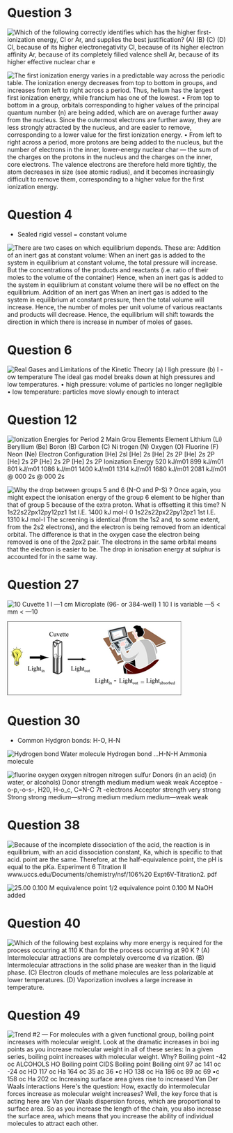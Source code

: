# Question 3

 ![Which of the following correctly identifies which has the higher
 first-ionization energy, Cl or Ar, and supplies the best
 justification? (A) (B) (C) (D) Cl, because of its higher
 electronegativity Cl, because of its higher electron affinity Ar,
 because of its completely filled valence shell Ar, because of its
 higher effective nuclear char e ](./media/image182.png)
 
 ![The first ionization energy varies in a predictable way across the
 periodic table. The ionization energy decreases from top to bottom in
 groups, and increases from left to right across a period. Thus, helium
 has the largest first ionization energy, while francium has one of the
 lowest. • From top to bottom in a group, orbitals corresponding to
 higher values of the principal quantum number (n) are being added,
 which are on average further away from the nucleus. Since the
 outermost electrons are further away, they are less strongly attracted
 by the nucleus, and are easier to remove, corresponding to a lower
 value for the first ionization energy. • From left to right across a
 period, more protons are being added to the nucleus, but the number of
 electrons in the inner, lower-energy nuclear char — the sum of the
 charges on the protons in the nucleus and the charges on the inner,
 core electrons. The valence electrons are therefore held more tightly,
 the atom decreases in size (see atomic radius), and it becomes
 increasingly difficult to remove them, corresponding to a higher value
 for the first ionization energy. ](./media/image183.png)

# Question 4

  -  Sealed rigid vessel = constant volume

 ![There are two cases on which equilibrium depends. These are:
 Addition of an inert gas at constant volume: When an inert gas is
 added to the system in equilibrium at constant volume, the total
 pressure will increase. But the concentrations of the products and
 reactants (i.e. ratio of their moles to the volume of the container)
 Hence, when an inert gas is added to the system in equilibrium at
 constant volume there will be no effect on the equilibrium. Addition
 of an inert gas When an inert gas is added to the system in
 equilibrium at constant pressure, then the total volume will increase.
 Hence, the number of moles per unit volume of various reactants and
 products will decrease. Hence, the equilibrium will shift towards the
 direction in which there is increase in number of moles of gases.
 ](./media/image184.png)

# Question 6

 ![Real Gases and Limitations of the Kinetic Theory (a) I ligh pressure
 (b) I -ow temperature The ideal gas model breaks down at high
 pressures and low temperatures. • high pressure: volume of particles
 no longer negligible • low temperature: particles move slowly enough
 to interact ](./media/image185.png)

# Question 12

 ![Ionization Energies for Period 2 Main Grou Elements Element Lithium
 (Li) Beryllium (Be) Boron (B) Carbon (C) Ni trogen (N) Oxygen (O)
 Fluorine (F) Neon (Ne) Electron Configuration \[He\] 2sl \[He\] 2s
 \[He\] 2s 2P \[He\] 2s 2P \[He\] 2s 2P \[He\] 2s 2P \[He\] 2s 2P
 Ionization Energy 520 kJ/m01 899 kJ/m01 801 kJ/m01 1086 kJ/m01 1400
 kJ/m01 1314 kJ/m01 1680 kJ/m01 2081 kJ/m01 @ 000 2s @ 000 2s
 ](./media/image186.png)
 
 ![Why the drop between groups 5 and 6 (N-O and P-S) ? Once again, you
 might expect the ionisation energy of the group 6 element to be higher
 than that of group 5 because of the extra proton. What is offsetting
 it this time? N 1s22s22px12py12pz1 1st I.E. 1400 kJ mol-I 0
 1s22s22px22py12pz1 1st I.E. 1310 kJ mol-I The screening is identical
 (from the 1s2 and, to some extent, from the 2s2 electrons), and the
 electron is being removed from an identical orbital. The difference is
 that in the oxygen case the electron being removed is one of the 2px2
 pair. The electrons in the same orbital means that the electron is
 easier to be. The drop in ionisation energy at sulphur is accounted
 for in the same way. ](./media/image187.png)

# Question 27

 ![10 Cuvette 1 I —1 cm Microplate (96- or 384-well) 1 10 I is variable
 —5 < mm < —10 ](./media/image188.png)
 
 ![4 ](./media/image189.png)

# Question 30

  -  Common Hydgron bonds: H-O, H-N

 ![Hydrogen bond Water molecule Hydrogen bond ...H-N-H Ammonia molecule
 ](./media/image190.png)
 
 ![fluorine oxygen oxygen nitrogen nitrogen sulfur Donors (in an acid)
 (in water, or alcohols) Donor strength medium medium weak weak
 Acceptoe -o-p,-o-s-, H20, H-o\_c, C=N-C 7t -electrons Acceptor
 strength very strong Strong strong medium—strong medium medium
 medium—weak weak ](./media/image191.png)

# Question 38

 ![Because of the incomplete dissociation of the acid, the reaction is
 in equilibrium, with an acid dissociation constant, Ka, which is
 specific to that acid. point are the same. Therefore, at the
 half-equivalence point, the pH is equal to the pKa. Experiment 6
 Titration Il www.uccs.edu/Documents/chemistry/nsf/106%20
 Expt6V-Titration2. pdf ](./media/image192.png)
 
 ![25.00 0.100 M equivalence point 1/2 equivalence point 0.100 M NaOH
 added ](./media/image32.png)

# Question 40

 ![Which of the following best explains why more energy is required for
 the process occurring at 110 K than for the process occurring at 90 K
 ? (A) Intermolecular attractions are completely overcome d va
 rization. (B) Intermolecular attractions in the solid phase are weaker
 than in the liquid phase. (C) Electron clouds of methane molecules are
 less polarizable at lower temperatures. (D) Vaporization involves a
 large increase in temperature. ](./media/image193.png)

# Question 49

 ![Trend \#2 — For molecules with a given functional group, boiling
 point increases with molecular weight. Look at the dramatic increases
 in boi ing points as you increase molecular weight in all of these
 series: In a given series, boiling point increases with molecular
 weight. Why? Boiling point -42 oc ALCOHOLS HO Boiling point CIDS
 Boiling point Boiling oint 97 ac 141 oc -24 oc HO 117 oc Ha 164 oc 35
 ac 36 •c HO 138 oc Ha 186 oc 89 ac 69 •c 158 oc Ha 202 oc Increasing
 surface area gives rise to increased Van Der Waals interactions Here's
 the question: How, exactly do intermolecular forces increase as
 molecular weight increases? Well, the key force that is acting here
 are Van der Waals dispersion forces, which are proportional to surface
 area. So as you increase the length of the chain, you also increase
 the surface area, which means that you increase the ability of
 individual molecules to attract each other. ](./media/image194.png)